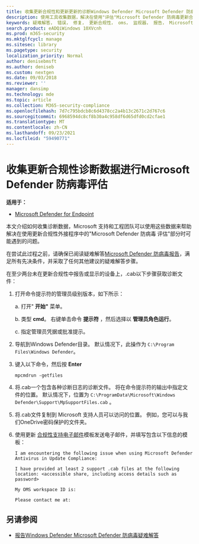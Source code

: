 ```yaml
---
title: 收集更新合规性和更新更新的诊断Windows Defender Microsoft Defender 防病毒
description: 使用工具收集数据，解决在使用"评估"Microsoft Defender 防病毒更新合规性问题
keywords: 疑难解答， 错误， 修复， 更新合规性， oms， 监视器， 报告， Microsoft Defender AV
search.product: eADQiWindows 10XVcnh
ms.prod: m365-security
ms.mktglfcycl: manage
ms.sitesec: library
ms.pagetype: security
localization_priority: Normal
author: denisebmsft
ms.author: deniseb
ms.custom: nextgen
ms.date: 09/03/2018
ms.reviewer: ''
manager: dansimp
ms.technology: mde
ms.topic: article
ms.collection: M365-security-compliance
ms.openlocfilehash: 7d7c795bdcb8c6d4378cc2a4b13c2671c2d767c6
ms.sourcegitcommit: 6968594dc8cf8b30a4c958df6d65dfd0cd2cfae1
ms.translationtype: MT
ms.contentlocale: zh-CN
ms.lasthandoff: 09/23/2021
ms.locfileid: "59490771"
---
```

# <a name="collect-update-compliance-diagnostic-data-for-microsoft-defender-antivirus-assessment"></a>收集更新合规性诊断数据进行Microsoft Defender 防病毒评估


**适用于：**

- [Microsoft Defender for Endpoint](/microsoft-365/security/defender-endpoint/)

本文介绍如何收集诊断数据，Microsoft 支持和工程团队可以使用这些数据来帮助解决在使用更新合规性外接程序中的"Microsoft Defender 防病毒 评估"部分时可能遇到的问题。

在尝试此过程之前，请确保已阅读疑难解答[Microsoft Defender 防病毒报告](troubleshoot-reporting.md)，满足所有先决条件，并采取了任何其他建议的疑难解答步骤。

在至少两台未在更新合规性中报告或显示的设备上，.cab以下步骤获取诊断文件：

1. 打开命令提示符的管理员级别版本，如下所示：

    a. 打开" **开始"** 菜单。

    b. 类型 **cmd**。 右键单击命令 **提示符** ，然后选择以 **管理员角色运行**。

    c. 指定管理员凭据或批准提示。

2. 导航到Windows Defender目录。 默认情况下，此操作为 `C:\Program Files\Windows Defender`。

3. 键入以下命令，然后按 **Enter**

    ```Dos
    mpcmdrun -getfiles
    ```

4. 将.cab一个包含各种诊断日志的诊断文件。 将在命令提示符的输出中指定文件的位置。 默认情况下，位置为 `C:\ProgramData\Microsoft\Windows Defender\Support\MpSupportFiles.cab` 。

5. 将.cab文件复制到 Microsoft 支持人员可以访问的位置。 例如，您可以与我们OneDrive密码保护的文件夹。

6. 使用更新 <a href="mailto:ucsupport@microsoft.com?subject=MDAV assessment issue&body=I%20am%20encountering%20the%20following%20issue%20when%20using%20Windows%20Defender%20AV%20in%20Update%20Compliance%3a%20%0d%0aI%20have%20provided%20at%20least%202%20support%20.cab%20files%20at%20the%20following%20location%3a%20%3Caccessible%20share%2c%20including%20access%20details%20such%20as%20password%3E%0d%0aMy%20OMS%20workspace%20ID%20is%3a%20%0d%0aPlease%20contact%20me%20at%3a">合规性支持电子邮件</a>模板发送电子邮件，并填写包含以下信息的模板：

    ```text
    I am encountering the following issue when using Microsoft Defender Antivirus in Update Compliance:

    I have provided at least 2 support .cab files at the following location: <accessible share, including access details such as password>

    My OMS workspace ID is:

    Please contact me at:
    ```

## <a name="see-also"></a>另请参阅

- [报告Windows Defender Microsoft Defender 防病毒疑难解答](troubleshoot-reporting.md)
